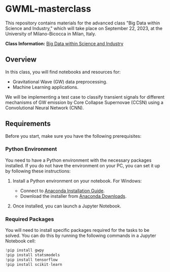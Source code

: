 # GWML-masterclass

This repository contains materials for the advanced class "Big Data within Science and Industry," which will take place on September 22, 2023, at the University of Milano-Bicocca in Milan, Italy.

**Class Information:** [Big Data within Science and Industry](https://sites.google.com/unimib.it/bigdatamasterclassTutorials)

## Overview

In this class, you will find notebooks and resources for:

- Gravitational Wave (GW) data preprocessing.
- Machine Learning applications.

We will be implementing a test case to classify transient signals for different mechanisms of GW emission by Core Collapse Supernovae (CCSN) using a Convolutional Neural Network (CNN).

## Requirements

Before you start, make sure you have the following prerequisites:

### Python Environment

You need to have a Python environment with the necessary packages installed. If you do not have the environment on your PC, you can set it up by following these instructions:

1. Install a Python environment on your notebook. For Windows:
   - Connect to [Anaconda Installation Guide](https://docs.anaconda.com/free/anaconda/install/windows/).
   - Download the installer from [Anaconda Downloads](https://repo.anaconda.com/archive/Anaconda3-2023.07-2-Windows-x86_64.exe).

3. Once installed, you can launch a Jupyter Notebook.

### Required Packages

You will need to install specific packages required for the tasks to be solved. You can do this by running the following commands in a Jupyter Notebook cell:

```python
!pip install gwpy
!pip install statsmodels
!pip install tensorflow
!pip install scikit-learn



